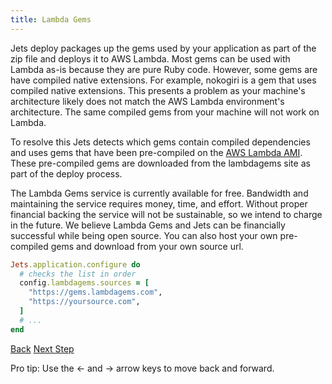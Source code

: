 ```yaml
---
title: Lambda Gems
---
```


Jets deploy packages up the gems used by your application as part of the zip file and deploys it to AWS Lambda.  Most gems can be used with Lambda as-is because they are pure Ruby code. However, some gems are have compiled native extensions. For example, nokogiri is a gem that uses compiled native extensions. This presents a problem as your machine's architecture likely does not match the AWS Lambda environment's architecture.  The same compiled gems from your machine will not work on Lambda.

To resolve this Jets detects which gems contain compiled dependencies and uses  gems that have been pre-compiled on the [AWS Lambda AMI](https://docs.aws.amazon.com/lambda/latest/dg/current-supported-versions.html).  These pre-compiled gems are downloaded from the lambdagems site as part of the deploy process.

The Lambda Gems service is currently available for free. Bandwidth and maintaining the service requires money, time, and effort. Without proper financial backing the service will not be sustainable, so we intend to charge in the future. We believe Lambda Gems and Jets can be financially successful while being open source. You can also host your own pre-compiled gems and download from your own source url.

```ruby
Jets.application.configure do
  # checks the list in order
  config.lambdagems.sources = [
    "https://gems.lambdagems.com",
    "https://yoursource.com",
  ]
  # ...
end
```

<a id="prev" class="btn btn-basic" href="{% link _docs/how-jets-works.md %}">Back</a>
<a id="next" class="btn btn-primary" href="{% link _docs/next-steps.md %}">Next Step</a>
<p class="keyboard-tip">Pro tip: Use the <- and -> arrow keys to move back and forward.</p>
